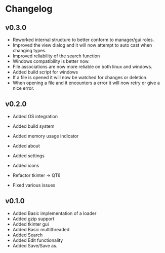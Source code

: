 # Changelog 

## v0.3.0
- Reworked internal structure to better conform to manager/gui roles.
- Improved the view dialog and it will now attempt to auto cast when changing types.
- Improved reliability of the search function
- Windows compatibility is better now.
- File associations are now more reliable on both linux and windows.
- Added build script for windows
- If a file is opened it will now be watched for changes or deletion.
- When opening a file and it encounters a error it will now retry or give a nice error.


## v0.2.0

- Added OS integration
- Added build system
- Added memory usage indicator
- Added about
- Added settings
- Added icons

- Refactor tkinter -> QT6

- Fixed various issues

## v0.1.0

- Added Basic implementation of a loader 
- Added gzip support
- Added tkinter gui 
- Added Basic multithreaded 
- Added Search
- Added Edit functionality
- Added Save/Save as.

